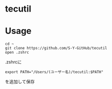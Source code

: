 # tecutil

# Usage

```
cd ~
git clone https://github.com/S-Y-GitHub/tecutil
open .zshrc
```

.zshrcに
```
export PATH="/Users/(ユーザー名)/tecutil:$PATH"
```
を追加して保存
